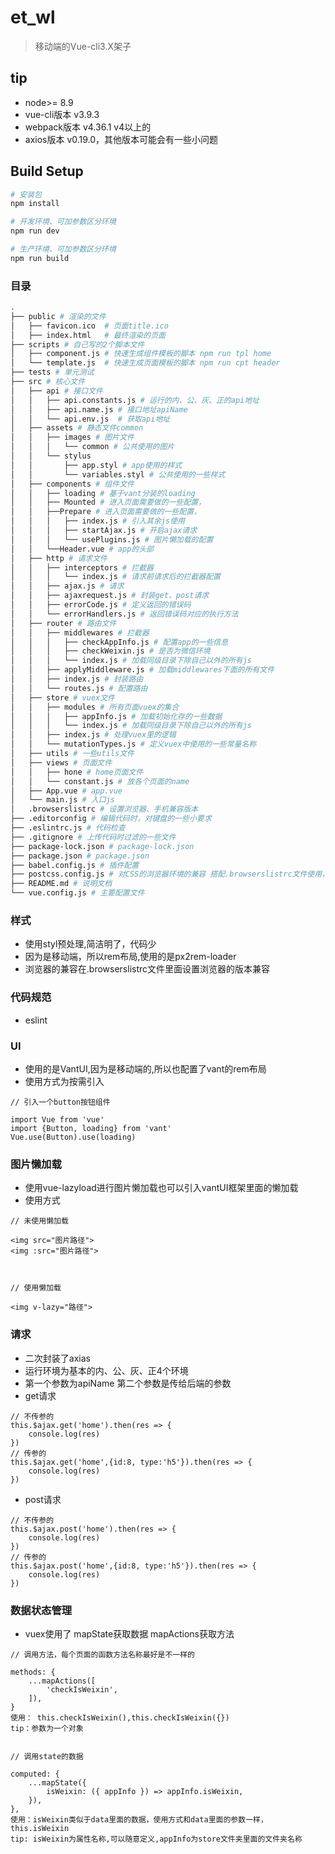 # et_wl

> 移动端的Vue-cli3.X架子
>
## tip
- node>= 8.9
- vue-cli版本 v3.9.3
- webpack版本 v4.36.1  v4以上的
- axios版本 v0.19.0，其他版本可能会有一些小问题


## Build Setup

``` bash
# 安装包
npm install

# 开发环境、可加参数区分环境
npm run dev 

# 生产环境、可加参数区分环境
npm run build
```
### 目录

``` bash
.
├── public # 渲染的文件
│   ├── favicon.ico  # 页面title.ico
│   ├── index.html   # 最终渲染的页面
├── scripts # 自己写的2个脚本文件
│   ├── component.js # 快速生成组件模板的脚本 npm run tpl home
│   └── template.js  # 快速生成页面模板的脚本 npm run cpt header
├── tests # 单元测试
├── src # 核心文件
│   ├── api # 接口文件
│   │   ├── api.constants.js # 运行的内、公、灰、正的api地址
│   │   ├── api.name.js # 接口地址apiName
│   │   └── api.env.js  # 获取api地址
│   ├── assets # 静态文件common
│   │   ├── images # 图片文件
│   │   │   └── common # 公共使用的图片
│   │   └── stylus
│   │       ├── app.styl # app使用的样式
│   │       └── variables.styl # 公共使用的一些样式
│   ├── components # 组件文件
│   │   ├── loading # 基于vant分装的loading
│   │   ├── Mounted # 进入页面需要做的一些配置，
│   │   ├──Prepare # 进入页面需要做的一些配置，
│   │   │   ├── index.js # 引入其余js使用
│   │   │   ├── startAjax.js # 开启ajax请求
│   │   │   └── usePlugins.js # 图片懒加载的配置
│   │   └──Header.vue # app的头部
│   ├── http # 请求文件
│   │   ├── interceptors # 拦截器
│   │   │   └── index.js # 请求前请求后的拦截器配置
│   │   ├── ajax.js # 请求
│   │   ├── ajaxrequest.js # 封装get、post请求
│   │   ├── errorCode.js # 定义返回的错误码
│   │   └── errorHandlers.js # 返回错误码对应的执行方法
│   ├── router # 路由文件
│   │   ├── middlewares # 拦截器
│   │   │   ├── checkAppInfo.js # 配置app的一些信息
│   │   │   ├── checkWeixin.js # 是否为微信环境
│   │   │   └── index.js # 加载同级目录下除自己以外的所有js
│   │   ├── applyMiddleware.js # 加载middlewares下面的所有文件
│   │   ├── index.js # 封装路由
│   │   └── routes.js # 配置路由
│   ├── store # vuex文件
│   │   ├── modules # 所有页面vuex的集合
│   │   │   ├── appInfo.js # 加载初始化存的一些数据
│   │   │   └── index.js # 加载同级目录下除自己以外的所有js
│   │   ├── index.js # 处理vuex里的逻辑
│   │   └── mutationTypes.js # 定义vuex中使用的一些常量名称
│   ├── utils # 一些utils文件
│   ├── views # 页面文件
│   │   ├── hone # home页面文件
│   │   └── constant.js # 放各个页面的name
│   ├── App.vue # app.vue
│   └── main.js # 入口js
│   .browserslistrc # 设置浏览器、手机兼容版本
├── .editorconfig # 编辑代码时，对键盘的一些小要求
├── .eslintrc.js # 代码检查
├── .gitignore # 上传代码时过滤的一些文件
├── package-lock.json # package-lock.json
├── package.json # package.json
├── babel.config.js # 插件配置
├── postcss.config.js # 对CSS的浏览器环境的兼容 搭配.browserslistrc文件使用，其里面写了兼容浏览器的版本
├── README.md # 说明文档
└── vue.config.js # 主要配置文件
```
### 样式
- 使用styl预处理,简洁明了，代码少
- 因为是移动端，所以rem布局,使用的是px2rem-loader
- 浏览器的兼容在.browserslistrc文件里面设置浏览器的版本兼容

### 代码规范
- eslint


### UI
- 使用的是VantUI,因为是移动端的,所以也配置了vant的rem布局
- 使用方式为按需引入
```
// 引入一个button按钮组件

import Vue from 'vue'
import {Button, loading} from 'vant'
Vue.use(Button).use(loading)
```
### 图片懒加载
- 使用vue-lazyload进行图片懒加载也可以引入vantUI框架里面的懒加载
- 使用方式
```
// 未使用懒加载

<img src="图片路径">
<img :src="图片路径">



// 使用懒加载

<img v-lazy="路径">
```

### 请求
- 二次封装了axias
- 运行环境为基本的内、公、灰、正4个环境
- 第一个参数为apiName  第二个参数是传给后端的参数
- get请求
```
// 不传参的
this.$ajax.get('home').then(res => {
    console.log(res)
})
// 传参的
this.$ajax.get('home',{id:8, type:'h5'}).then(res => {
    console.log(res)
})
```
- post请求
```
// 不传参的
this.$ajax.post('home').then(res => {
    console.log(res)
})
// 传参的
this.$ajax.post('home',{id:8, type:'h5'}).then(res => {
    console.log(res)
})
```
### 数据状态管理
- vuex使用了 mapState获取数据 mapActions获取方法
```
// 调用方法，每个页面的函数方法名称最好是不一样的

methods: {
    ...mapActions([
        'checkIsWeixin',
    ]),
}
使用： this.checkIsWeixin(),this.checkIsWeixin({})
tip：参数为一个对象


// 调用state的数据

computed: {
    ...mapState({
        isWeixin: ({ appInfo }) => appInfo.isWeixin,
    }),
},
使用：isWeixin类似于data里面的数据，使用方式和data里面的参数一样，this.isWeixin
tip: isWeixin为属性名称,可以随意定义,appInfo为store文件夹里面的文件夹名称
```
